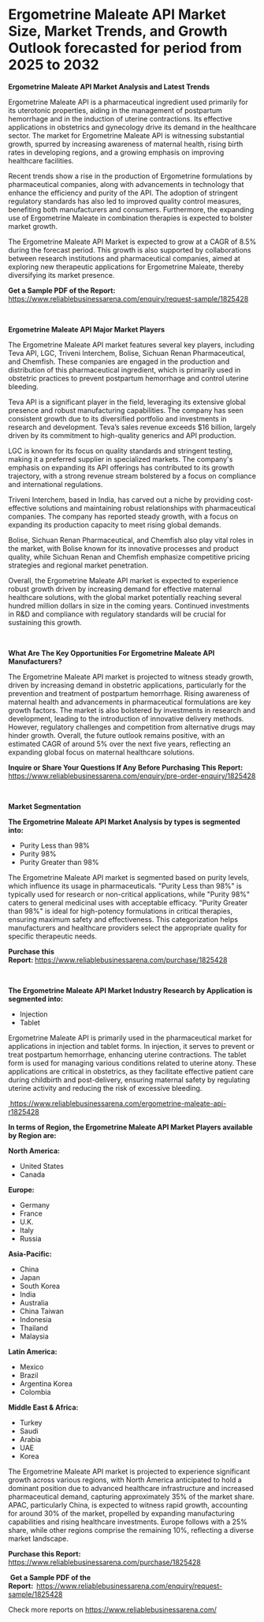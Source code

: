 <p><h1>Ergometrine Maleate API Market Size, Market Trends, and Growth Outlook forecasted for period from 2025 to 2032</h1></p><p><strong>Ergometrine Maleate API Market Analysis and Latest Trends</strong></p>
<p><p>Ergometrine Maleate API is a pharmaceutical ingredient used primarily for its uterotonic properties, aiding in the management of postpartum hemorrhage and in the induction of uterine contractions. Its effective applications in obstetrics and gynecology drive its demand in the healthcare sector. The market for Ergometrine Maleate API is witnessing substantial growth, spurred by increasing awareness of maternal health, rising birth rates in developing regions, and a growing emphasis on improving healthcare facilities.</p><p>Recent trends show a rise in the production of Ergometrine formulations by pharmaceutical companies, along with advancements in technology that enhance the efficiency and purity of the API. The adoption of stringent regulatory standards has also led to improved quality control measures, benefiting both manufacturers and consumers. Furthermore, the expanding use of Ergometrine Maleate in combination therapies is expected to bolster market growth.</p><p>The Ergometrine Maleate API Market is expected to grow at a CAGR of 8.5% during the forecast period. This growth is also supported by collaborations between research institutions and pharmaceutical companies, aimed at exploring new therapeutic applications for Ergometrine Maleate, thereby diversifying its market presence.</p></p>
<p><strong>Get a Sample PDF of the Report:&nbsp;</strong> <a href="https://www.reliablebusinessarena.com/enquiry/request-sample/1825428?utm_campaign=2120&utm_medium=2&utm_source=Github&utm_content=ia&utm_term=03022025&utm_id=ergometrine-maleate-api">https://www.reliablebusinessarena.com/enquiry/request-sample/1825428</a></p>
<p>&nbsp;</p>
<p><strong>Ergometrine Maleate API Major Market Players</strong></p>
<p><p>The Ergometrine Maleate API market features several key players, including Teva API, LGC, Triveni Interchem, Bolise, Sichuan Renan Pharmaceutical, and Chemfish. These companies are engaged in the production and distribution of this pharmaceutical ingredient, which is primarily used in obstetric practices to prevent postpartum hemorrhage and control uterine bleeding.</p><p>Teva API is a significant player in the field, leveraging its extensive global presence and robust manufacturing capabilities. The company has seen consistent growth due to its diversified portfolio and investments in research and development. Teva’s sales revenue exceeds $16 billion, largely driven by its commitment to high-quality generics and API production.</p><p>LGC is known for its focus on quality standards and stringent testing, making it a preferred supplier in specialized markets. The company's emphasis on expanding its API offerings has contributed to its growth trajectory, with a strong revenue stream bolstered by a focus on compliance and international regulations.</p><p>Triveni Interchem, based in India, has carved out a niche by providing cost-effective solutions and maintaining robust relationships with pharmaceutical companies. The company has reported steady growth, with a focus on expanding its production capacity to meet rising global demands.</p><p>Bolise, Sichuan Renan Pharmaceutical, and Chemfish also play vital roles in the market, with Bolise known for its innovative processes and product quality, while Sichuan Renan and Chemfish emphasize competitive pricing strategies and regional market penetration.</p><p>Overall, the Ergometrine Maleate API market is expected to experience robust growth driven by increasing demand for effective maternal healthcare solutions, with the global market potentially reaching several hundred million dollars in size in the coming years. Continued investments in R&D and compliance with regulatory standards will be crucial for sustaining this growth.</p></p>
<p>&nbsp;</p>
<p><strong>What Are The Key Opportunities For Ergometrine Maleate API Manufacturers?</strong></p>
<p><p>The Ergometrine Maleate API market is projected to witness steady growth, driven by increasing demand in obstetric applications, particularly for the prevention and treatment of postpartum hemorrhage. Rising awareness of maternal health and advancements in pharmaceutical formulations are key growth factors. The market is also bolstered by investments in research and development, leading to the introduction of innovative delivery methods. However, regulatory challenges and competition from alternative drugs may hinder growth. Overall, the future outlook remains positive, with an estimated CAGR of around 5% over the next five years, reflecting an expanding global focus on maternal healthcare solutions.</p></p>
<p><strong>Inquire or Share Your Questions If Any Before Purchasing This Report:</strong> <a href="https://www.reliablebusinessarena.com/enquiry/pre-order-enquiry/1825428?utm_campaign=2120&utm_medium=2&utm_source=Github&utm_content=ia&utm_term=03022025&utm_id=ergometrine-maleate-api">https://www.reliablebusinessarena.com/enquiry/pre-order-enquiry/1825428</a></p>
<p>&nbsp;</p>
<p><strong>Market Segmentation</strong></p>
<p><strong>The Ergometrine Maleate API Market Analysis by types is segmented into:</strong></p>
<p><ul><li>Purity Less than 98%</li><li>Purity 98%</li><li>Purity Greater than 98%</li></ul></p>
<p><p>The Ergometrine Maleate API market is segmented based on purity levels, which influence its usage in pharmaceuticals. "Purity Less than 98%" is typically used for research or non-critical applications, while "Purity 98%" caters to general medicinal uses with acceptable efficacy. "Purity Greater than 98%" is ideal for high-potency formulations in critical therapies, ensuring maximum safety and effectiveness. This categorization helps manufacturers and healthcare providers select the appropriate quality for specific therapeutic needs.</p></p>
<p><strong>Purchase this Report:&nbsp;</strong><a href="https://www.reliablebusinessarena.com/purchase/1825428?utm_campaign=2120&utm_medium=2&utm_source=Github&utm_content=ia&utm_term=03022025&utm_id=ergometrine-maleate-api">https://www.reliablebusinessarena.com/purchase/1825428</a></p>
<p>&nbsp;</p>
<p><strong>The Ergometrine Maleate API Market Industry Research by Application is segmented into:</strong></p>
<p><ul><li>Injection</li><li>Tablet</li></ul></p>
<p><p>Ergometrine Maleate API is primarily used in the pharmaceutical market for applications in injection and tablet forms. In injection, it serves to prevent or treat postpartum hemorrhage, enhancing uterine contractions. The tablet form is used for managing various conditions related to uterine atony. These applications are critical in obstetrics, as they facilitate effective patient care during childbirth and post-delivery, ensuring maternal safety by regulating uterine activity and reducing the risk of excessive bleeding.</p></p>
<p><a href="https://www.reliablebusinessarena.com/ergometrine-maleate-api-r1825428?utm_campaign=2120&utm_medium=2&utm_source=Github&utm_content=ia&utm_term=03022025&utm_id=ergometrine-maleate-api">&nbsp;https://www.reliablebusinessarena.com/ergometrine-maleate-api-r1825428</a></p>
<p><strong>In terms of Region, the Ergometrine Maleate API Market Players available by Region are:</strong></p>
<p>
    <p> <strong> North America: </strong>
        <ul>
            <li>United States</li>
            <li>Canada</li>
        </ul>
        </p> 
    <p> <strong> Europe: </strong>
        <ul>
            <li>Germany</li>
            <li>France</li>
            <li>U.K.</li>
            <li>Italy</li>
            <li>Russia</li>
        </ul>
        </p> 
    <p> <strong> Asia-Pacific: </strong>
        <ul>
            <li>China</li>
            <li>Japan</li>
            <li>South Korea</li>
            <li>India</li>
            <li>Australia</li>
            <li>China Taiwan</li>
            <li>Indonesia</li>
            <li>Thailand</li>
            <li>Malaysia</li>
        </ul>
        </p> 
    <p> <strong> Latin America: </strong>
        <ul>
            <li>Mexico</li>
            <li>Brazil</li>
            <li>Argentina Korea</li>
            <li>Colombia</li>
        </ul>
        </p> 
    <p> <strong> Middle East & Africa: </strong>
        <ul>
            <li>Turkey</li>
            <li>Saudi</li>
            <li>Arabia</li>
            <li>UAE</li>
            <li>Korea</li>
        </ul>
    </p>
    </p>
<p><p>The Ergometrine Maleate API market is projected to experience significant growth across various regions, with North America anticipated to hold a dominant position due to advanced healthcare infrastructure and increased pharmaceutical demand, capturing approximately 35% of the market share. APAC, particularly China, is expected to witness rapid growth, accounting for around 30% of the market, propelled by expanding manufacturing capabilities and rising healthcare investments. Europe follows with a 25% share, while other regions comprise the remaining 10%, reflecting a diverse market landscape.</p></p>
<p><strong>Purchase this Report: </strong><a href="https://www.reliablebusinessarena.com/purchase/1825428?utm_campaign=2120&utm_medium=2&utm_source=Github&utm_content=ia&utm_term=03022025&utm_id=ergometrine-maleate-api">https://www.reliablebusinessarena.com/purchase/1825428</a></p>
<p>&nbsp;<strong>Get a Sample PDF of the Report:&nbsp;&nbsp;</strong><a href="https://www.reliablebusinessarena.com/enquiry/request-sample/1825428?utm_campaign=2120&utm_medium=2&utm_source=Github&utm_content=ia&utm_term=03022025&utm_id=ergometrine-maleate-api">https://www.reliablebusinessarena.com/enquiry/request-sample/1825428</a></p>
<p><strong></strong></p>
<p>Check more reports on <a href="https://www.reliablebusinessarena.com/?utm_campaign=2120&utm_medium=2&utm_source=Github&utm_content=ia&utm_term=03022025&utm_id=ergometrine-maleate-api">https://www.reliablebusinessarena.com/</a></p>